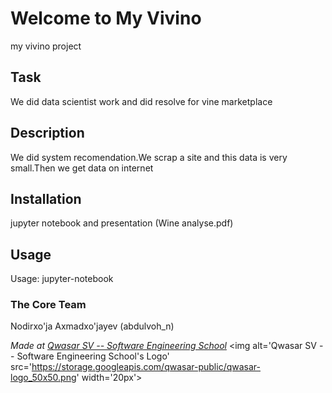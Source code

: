 # Welcome to My Vivino
my vivino project
## Task
We did data scientist work and did resolve for vine marketplace
## Description
We did system recomendation.We scrap a site and this data is very small.Then we get data on internet 
## Installation
jupyter notebook and presentation (Wine analyse.pdf)
## Usage
Usage:  jupyter-notebook                       
### The Core Team
Nodirxo'ja Axmadxo'jayev (abdulvoh_n)

<span><i>Made at <a href='https://qwasar.io'>Qwasar SV -- Software Engineering School</a></i></span>
<span><img alt='Qwasar SV -- Software Engineering School's Logo' src='https://storage.googleapis.com/qwasar-public/qwasar-logo_50x50.png' width='20px'></span>
